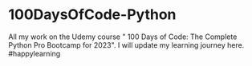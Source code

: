 # 100DaysOfCode-Python
All my work on the Udemy course " 100 Days of Code: The Complete Python Pro Bootcamp for 2023". I will update my learning journey here. #happylearning
